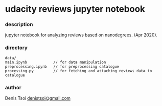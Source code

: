 # udacity reviews jupyter notebook

### description

jupyter notebook for analyzing reviews based on nanodegrees. (Apr 2020).

### directory
```
data/
main.ipynb            // for data manipulation
preprocessing.ipynb   // for preprocessing catalogue
processing.py         // for fetching and attaching reviews data to catalogue
```

### author
Denis Tsoi <denistsoi@gmail.com>
